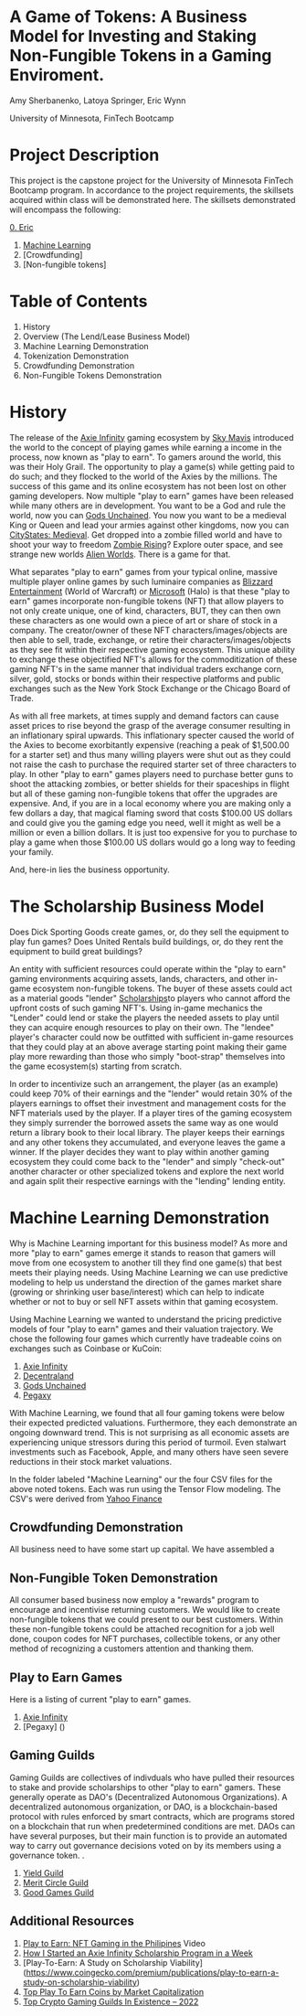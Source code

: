 # A Game of Tokens: A Business Model for Investing and Staking Non-Fungible Tokens in a Gaming Enviroment.

Amy Sherbanenko, 
Latoya Springer,
Eric Wynn 

University of Minnesota, FinTech Bootcamp


# Project Description
This project is the capstone project for the University of Minnesota FinTech Bootcamp program. In accordance to the project requirements, the skillsets acquired within class will be demonstrated here. The skillsets demonstrated will encompass the following:

[0. Eric](Eric)

1. [Machine Learning]((https://github.com/Ericwynnus/Project-3/commit/07760eaf01b39c6f99cefcbbfb7131bed88c6ad0)](https://github.com/Ericwynnus/Project-3/tree/main/Machine%20Learning))
1. [Crowdfunding]
1. [Non-fungible tokens]
 

# Table of Contents
1. History
2. Overview (The Lend/Lease Business Model) 
3. Machine Learning Demonstration
4. Tokenization Demonstration
5. Crowdfunding Demonstration
6. Non-Fungible Tokens Demonstration



# History 
The release of the [Axie Infinity]() gaming ecosystem by [Sky Mavis]() introduced the world to the concept of playing games while earning a income in the process, now known as "play to earn". To gamers around the world, this was their Holy Grail. The opportunity to play a game(s) while getting paid to do such; and they flocked to the world of the Axies by the millions. The success of this game and its online ecosystem has not been lost on other gaming developers. Now multiple "play to earn" games have been released while many others are in development. You want to be a God and rule the world, now you can [Gods Unchained](). You now you want to be a medieval King or Queen and lead your armies against other kingdoms, now you can [CityStates: Medieval](). Get dropped into a zombie filled world and have to shoot your way to freedom [Zombie Rising]()? Explore outer space, and see strange new worlds [Alien Worlds](). There is a game for that.

What separates "play to earn" games from your typical online, massive multiple player online games by such luminaire companies as [Blizzard Entertainment]() (World of Warcraft) or [Microsoft]() (Halo) is that these "play to earn" games incorporate non-fungible tokens (NFT) that allow players to not only create unique, one of kind, characters, BUT, they can then own these characters as one would own a piece of art or share of stock in a company. The creator/owner of these NFT characters/images/objects are then able to sell, trade, exchange, or retire their characters/images/objects as they see fit within their respective gaming ecosystem. This unique ability to exchange these objectified NFT's allows for the commoditization of these gaming NFT's in the same manner that individual traders exchange corn, silver, gold, stocks or bonds within their respective platforms and public exchanges such as the New York Stock Exchange or the Chicago Board of Trade. 

As with all free markets, at times supply and demand factors can cause asset prices to rise beyond the grasp of the average consumer resulting in an inflationary spiral upwards. This inflationary specter caused the world of the Axies to become exorbitantly expensive (reaching a peak of $1,500.00 for a starter set) and thus many willing players were shut out as they could not raise the cash to purchase the required starter set of three characters to play. In other "play to earn" games players need to purchase better guns to shoot the attacking zombies, or better shields for their spaceships in flight but all of these gaming non-fungible tokens that offer the upgrades are expensive. And, if you are in a local economy where you are making only a few dollars a day, that magical flaming sword that costs $100.00 US dollars and could give you the gaming edge you need, well it might as well be a million or even a billion dollars. It is just too expensive for you to purchase to play a game when those $100.00 US dollars would go a long way to feeding your family.

And, here-in lies the business opportunity.

# The Scholarship Business Model
Does Dick Sporting Goods create games, or, do they sell the equipment to play fun games?
Does United Rentals build buildings, or, do they rent the equipment to build great buildings?

An entity with sufficient resources could operate within the "play to earn" gaming environments acquiring assets, lands, characters, and other in-game ecosystem non-fungible tokens. The buyer of these assets could act as a material goods "lender" [Scholarships](https://medium.com/yield-guild-games/yield-guild-explains-play-to-earn-and-scholarships-bb1e097c2a61)to players who cannot afford the upfront costs of such gaming NFT's. Using in-game mechanics the "Lender" could lend or stake the players the needed assets to play until they can acquire enough resources to play on their own. The "lendee" player's character could now be outfitted with sufficient in-game resources that they could play at an above average starting point making their game play more rewarding than those who simply "boot-strap" themselves into the game ecosystem(s) starting from scratch. 

In order to incentivize such an arrangement, the player (as an example) could keep 70% of their earnings and the "lender" would retain 30% of the players earnings to offset their investment and management costs for the NFT materials used by the player. If a player tires of the gaming ecosystem they simply surrender the borrowed assets the same way as one would return a library book to their local library. The player keeps their earnings and any other tokens they accumulated, and everyone leaves the game a winner. If the player decides they want to play within another gaming ecosystem they could come back to the "lender" and simply "check-out" another character or other specialized tokens and explore the next world and again split their respective earnings with the "lending" lending entity.



# Machine Learning Demonstration
Why is Machine Learning important for this business model? As more and more "play to earn" games emerge it stands to reason that gamers will move from one ecosystem to another till they find one game(s) that best meets their playing needs. Using Machine Learning we can use predictive modeling to help us understand the direction of the games market share (growing or shrinking user base/interest) which can help to indicate whether or not to buy or sell NFT assets within that gaming ecosystem. 

Using Machine Learning we wanted to understand the pricing predictive models of four "play to earn" games and their valuation trajectory. We chose the following four games which currently have tradeable coins on exchanges such as Coinbase or KuCoin:
1. [Axie Infinity](https://axieinfinity.com/)
2. [Decentraland]()
3. [Gods Unchained]()
4. [Pegaxy]()

With Machine Learning, we found that all four gaming tokens were below their expected predicted valuations. Furthermore, they each demonstrate an ongoing downward trend. This is not surprising as all economic assets are experiencing unique stressors during this period of turmoil. Even stalwart investments such as Facebook, Apple, and many others have seen severe reductions in their stock market valuations. 

In the folder labeled "Machine Learning" our the four CSV files for the above noted tokens.  Each was run using the Tensor Flow modeling. The CSV's were derived from [Yahoo Finance]()



## Crowdfunding Demonstration
All business need to have some start up capital. We have assembled a 

## Non-Fungible Token Demonstration
All consumer based business now employ a "rewards" program to encourage and incentivise returning customers. We would like to create non-fungible tokens that we could present to our best customers. Within these non-fungible tokens could be attached recognition for a job well done, coupon codes for NFT purchases, collectible tokens, or any other method of recognizing a customers attention and thanking them.

## Play to Earn Games
Here is a listing of current "play to earn" games.

1. [Axie Infinity]() 
2. [Pegaxy] () 


## Gaming Guilds
Gaming Guilds are collectives of indivduals who have pulled their resources to stake and provide scholarships to other "play to earn" gamers. These generally operate as DAO's (Decentralized Autonomous Organizations). A decentralized autonomous organization, or DAO, is a blockchain-based protocol with rules enforced by smart contracts, which are programs stored on a blockchain that run when predetermined conditions are met. DAOs can have several purposes, but their main function is to provide an automated way to carry out governance decisions voted on by its members using a governance token. .

1. [Yield Guild](https://yieldguild.io/)
2. [Merit Circle Guild](https://meritcircle.io/)
3. [Good Games Guild](https://goodgamesguild.com/)

## Additional Resources
1. [Play to Earn: NFT Gaming in the Philipines](https://www.youtube.com/watch?v=Yo-BrASMHU4) Video
2. [How I Started an Axie Infinity Scholarship Program in a Week](https://momentranks.com/blog/how-i-started-an-axie-infinity-scholarship-program-in-a-week)
3. [Play-To-Earn: A Study on Scholarship Viability] (https://www.coingecko.com/premium/publications/play-to-earn-a-study-on-scholarship-viability)
4. [Top Play To Earn Coins by Market Capitalization](https://www.coingecko.com/en/categories/play-to-earn)
5. [Top Crypto Gaming Guilds In Existence – 2022](https://defi-planet.com/2022/05/top-crypto-gaming-guilds-in-existence-2022/)
